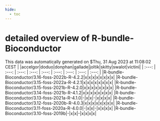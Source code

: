 ```yaml
---
hide:
  - toc
---
```


detailed overview of R-bundle-Bioconductor
==========================================


This data was automatically generated on $Thu, 31 Aug 2023 at 11:08:02 CEST
| |accelgor|doduo|donphan|gallade|joltik|skitty|swalot|victini|
| :---: | :---: | :---: | :---: | :---: | :---: | :---: | :---: | :---: |
|R-bundle-Bioconductor/3.16-foss-2022b-R-4.2.2|x|x|x|x|x|x|x|x|
|R-bundle-Bioconductor/3.15-foss-2022a-R-4.2.1|x|x|x|x|x|x|x|x|
|R-bundle-Bioconductor/3.15-foss-2021b-R-4.2.0|x|x|x|x|x|x|x|x|
|R-bundle-Bioconductor/3.14-foss-2021b-R-4.1.2|x|x|x|x|x|x|x|x|
|R-bundle-Bioconductor/3.13-foss-2021a-R-4.1.0|-|x|x|-|x|x|x|x|
|R-bundle-Bioconductor/3.12-foss-2020b-R-4.0.3|x|x|x|x|x|x|x|x|
|R-bundle-Bioconductor/3.11-foss-2020a-R-4.0.0|-|x|x|-|x|x|x|x|
|R-bundle-Bioconductor/3.10-foss-2019b|-|x|x|-|x|x|x|x|
